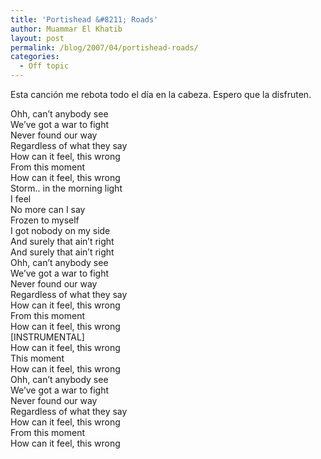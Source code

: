 ```yaml
---
title: 'Portishead &#8211; Roads'
author: Muammar El Khatib
layout: post
permalink: /blog/2007/04/portishead-roads/
categories:
  - Off topic
---
```

Esta canción me rebota todo el día en la cabeza. Espero que la disfruten.  
  
Ohh, can&#8217;t anybody see  
We&#8217;ve got a war to fight  
Never found our way  
Regardless of what they say  
How can it feel, this wrong  
From this moment  
How can it feel, this wrong  
Storm.. in the morning light  
I feel  
No more can I say  
Frozen to myself  
I got nobody on my side  
And surely that ain&#8217;t right  
And surely that ain&#8217;t right  
Ohh, can&#8217;t anybody see  
We&#8217;ve got a war to fight  
Never found our way  
Regardless of what they say  
How can it feel, this wrong  
From this moment  
How can it feel, this wrong  
[INSTRUMENTAL]  
How can it feel, this wrong  
This moment  
How can it feel, this wrong  
Ohh, can&#8217;t anybody see  
We&#8217;ve got a war to fight  
Never found our way  
Regardless of what they say  
How can it feel, this wrong  
From this moment  
How can it feel, this wrong